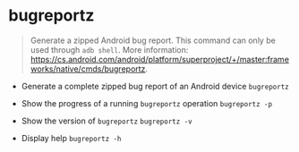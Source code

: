 # bugreportz
> Generate a zipped Android bug report.
> This command can only be used through `adb shell`.
> More information: <https://cs.android.com/android/platform/superproject/+/master:frameworks/native/cmds/bugreportz>.

- Generate a complete zipped bug report of an Android device
`bugreportz`

- Show the progress of a running `bugreportz` operation
`bugreportz -p`

- Show the version of `bugreportz`
`bugreportz -v`

- Display help
`bugreportz -h`
